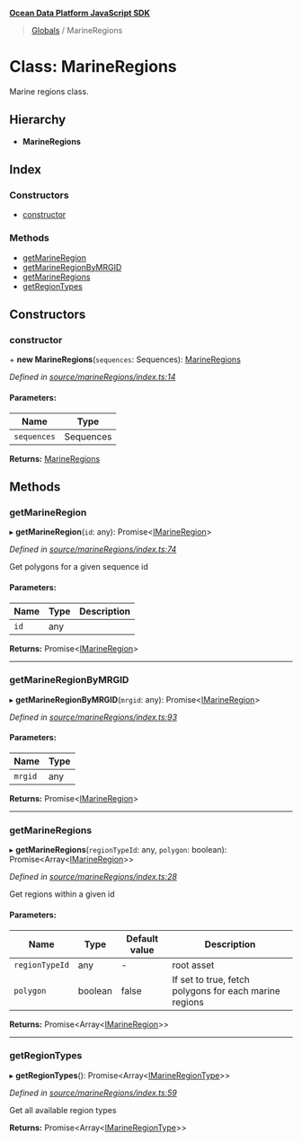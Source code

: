 **[Ocean Data Platform JavaScript SDK](../README.md)**

> [Globals](../README.md) / MarineRegions

# Class: MarineRegions

Marine regions class.

## Hierarchy

* **MarineRegions**

## Index

### Constructors

* [constructor](marineregions.md#constructor)

### Methods

* [getMarineRegion](marineregions.md#getmarineregion)
* [getMarineRegionByMRGID](marineregions.md#getmarineregionbymrgid)
* [getMarineRegions](marineregions.md#getmarineregions)
* [getRegionTypes](marineregions.md#getregiontypes)

## Constructors

### constructor

\+ **new MarineRegions**(`sequences`: Sequences): [MarineRegions](marineregions.md)

*Defined in [source/marineRegions/index.ts:14](https://github.com/C4IROcean/odp-sdk-js/blob/0e2fd46/source/marineRegions/index.ts#L14)*

#### Parameters:

Name | Type |
------ | ------ |
`sequences` | Sequences |

**Returns:** [MarineRegions](marineregions.md)

## Methods

### getMarineRegion

▸ **getMarineRegion**(`id`: any): Promise\<[IMarineRegion](../interfaces/imarineregion.md)>

*Defined in [source/marineRegions/index.ts:74](https://github.com/C4IROcean/odp-sdk-js/blob/0e2fd46/source/marineRegions/index.ts#L74)*

Get polygons for a given sequence id

#### Parameters:

Name | Type | Description |
------ | ------ | ------ |
`id` | any |   |

**Returns:** Promise\<[IMarineRegion](../interfaces/imarineregion.md)>

___

### getMarineRegionByMRGID

▸ **getMarineRegionByMRGID**(`mrgid`: any): Promise\<[IMarineRegion](../interfaces/imarineregion.md)>

*Defined in [source/marineRegions/index.ts:93](https://github.com/C4IROcean/odp-sdk-js/blob/0e2fd46/source/marineRegions/index.ts#L93)*

#### Parameters:

Name | Type |
------ | ------ |
`mrgid` | any |

**Returns:** Promise\<[IMarineRegion](../interfaces/imarineregion.md)>

___

### getMarineRegions

▸ **getMarineRegions**(`regionTypeId`: any, `polygon`: boolean): Promise\<Array\<[IMarineRegion](../interfaces/imarineregion.md)>>

*Defined in [source/marineRegions/index.ts:28](https://github.com/C4IROcean/odp-sdk-js/blob/0e2fd46/source/marineRegions/index.ts#L28)*

Get regions within a given id

#### Parameters:

Name | Type | Default value | Description |
------ | ------ | ------ | ------ |
`regionTypeId` | any | - | root asset |
`polygon` | boolean | false | If set to true, fetch polygons for each marine regions  |

**Returns:** Promise\<Array\<[IMarineRegion](../interfaces/imarineregion.md)>>

___

### getRegionTypes

▸ **getRegionTypes**(): Promise\<Array\<[IMarineRegionType](../interfaces/imarineregiontype.md)>>

*Defined in [source/marineRegions/index.ts:59](https://github.com/C4IROcean/odp-sdk-js/blob/0e2fd46/source/marineRegions/index.ts#L59)*

Get all available region types

**Returns:** Promise\<Array\<[IMarineRegionType](../interfaces/imarineregiontype.md)>>
